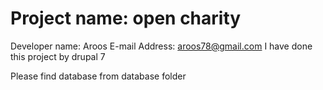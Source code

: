 # Project name: open charity
Developer name: Aroos
E-mail Address: aroos78@gmail.com
I have done this project by drupal 7

Please find database from database folder
